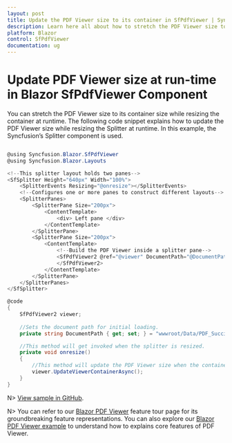 ```yaml
---
layout: post
title: Update the PDF Viewer size to its container in SfPdfViewer | Syncfusion
description: Learn here all about how to stretch the PDF Viewer size to its container in Syncfusion Blazor SfPdfViewer component.
platform: Blazor
control: SfPdfViewer
documentation: ug
---
```


# Update PDF Viewer size at run-time in Blazor SfPdfViewer Component

You can stretch the PDF Viewer size to its container size while resizing the container at runtime. The following code snippet explains how to update the PDF Viewer size while resizing the Splitter at runtime. In this example, the Syncfusion’s Splitter component is used.

```csharp

@using Syncfusion.Blazor.SfPdfViewer
@using Syncfusion.Blazor.Layouts

<!--This splitter layout holds two panes-->
<SfSplitter Height="640px" Width="100%">
    <SplitterEvents Resizing="@onresize"></SplitterEvents>
    <!--Configures one or more panes to construct different layouts-->
    <SplitterPanes>
        <SplitterPane Size="200px">
            <ContentTemplate>
                <div> Left pane </div>
            </ContentTemplate>
        </SplitterPane>
        <SplitterPane Size="200px">
            <ContentTemplate>
                <!--Build the PDF Viewer inside a splitter pane-->
                <SfPdfViewer2 @ref="@viewer" DocumentPath="@DocumentPath">
                </SfPdfViewer2>
            </ContentTemplate>
        </SplitterPane>
    </SplitterPanes>
</SfSplitter>

@code 
{
    SfPdfViewer2 viewer;
    
    //Sets the document path for initial loading.
    private string DocumentPath { get; set; } = "wwwroot/Data/PDF_Succinctly.pdf";

    //This method will get invoked when the splitter is resized.
    private void onresize()
    {
        //This method will update the PDF Viewer size when the container size is updated at runtime.
        viewer.UpdateViewerContainerAsync();
    }
}

```

N> [View sample in GitHub](https://github.com/SyncfusionExamples/blazor-pdf-viewer-examples/tree/master/Common/Resize%20the%20PDF%20Viewer%20to%20its%20parent%20element).

N> You can refer to our [Blazor PDF Viewer](https://www.syncfusion.com/blazor-components/blazor-pdf-viewer) feature tour page for its groundbreaking feature representations. You can also explore our [Blazor PDF Viewer example](https://blazor.syncfusion.com/demos/pdf-viewer/default-functionalities?theme=bootstrap4) to understand how to explains core features of PDF Viewer.